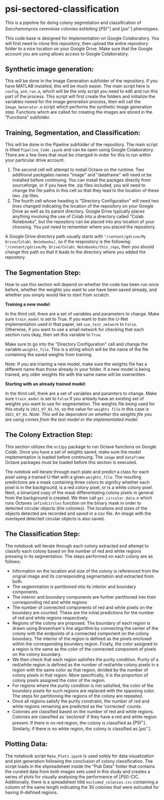# psi-sectored-classification
 This is a pipeline for doing colony segmetation and classification of *Saccharomyces cerevisiae* colonies exhbiting $[PSI^+]$ and $[psi^-]$ phenotypes.

This code base is designed for implementation on Google Colaboratory.  You will first need to clone this repository, then upload the entire repository folder to a nice location on your Google Drive.  Make sure that the Google account you are using allows access to Google Colaboratory.

## Synthetic image generation:

This will be done in the Image Generation subfolder of the repository.  If you have MATLAB installed, this will be much easier.  The main script here is `config_and_run.m`, which will be the only script you need to edit and run this part of the process.  This script will first create the folders and initialize the variables neeed for the image generation process, then will call the `Image_Generator.m` script which performs the synthetic image generation step.  Functions which are called for creating the images are stored in the "Functions" subfolder.

## Training, Segmentation, and Classification:

This will be done in the Pipeline subfolder of the repository.  The main script is titled `Pipeline_Code.ipynb` and can be open using Google Colaboratory.  There are a few lines that must be changed in order for this to run within your particular drive account.

1. The second cell will attempt to install Octave on the runtime.  Two additional packgates names "image" and "dataframe" will need ot be installed before continuing.  You can install the packges directly from sourceforge, or if you have the .zip files included, you will need to change the file paths in this cell so that they lead to the location of these two .zip files.
2. The fourth cell whose heading is "Directory Configuration" will need two lines changed indicating the location of the repository on your Google Drive as well as its parent directory.  Google Drive typically places anything involving the use of Colab into a directory called "Colab Notebooks", but the repository can be placed into any location of your choosing.  You just need to remember where you placed the repository.

A Google Drive directory path usually starts with `"/content/gdrive/My Drive/Colab\ Notebooks/`, so if the respository is the following: `"/content/gdrive/My Drive/Colab\ Notebooks/this_repo`, then you should change this path so that it leads to the directory where you added the repostory.

## The Segmentation Step:

How to use this section will depend on whether the code has been run once before, whether the weights you want to use have been saved already, and whether you simply would like to start from scratch.

**Training a new model**:

In the third cell, there are a set of variables and parameters to change.  Make sure `train_model` is set to True.  If you want to train the U-Net implementation used in that paper, set `use_test_network` to `False`.  Otherwise, if you want to use a small network for checking that each section runs okay, then set this variable to `True`.

Make sure to go into the "Directory Configuration" cell and change the variable `weights_file`.  This is a string which will be the name of the file containing the saved weights from training.

Note: If you are trianing a new model, make sure the weights file has a different name than those already in your folder.  If a new model is being trained, any older weights file with the same name will be overwritten.

**Starting with an already trained model**:

In the third cell, there are a set of variables and paramters to change.  Make sure `train_model` is set to `False` if you arleady have an existing set of weights you want to use for segmentation.  The weights file being used for this study is `2021_07_01.h5`, so the value for `weights file` in this case is `2021_07_01`.
*Note: This will be dependent on whether the weights file you are using comes from the test model or the implementated model.*

## The Colony Extraction Step:

This section utilizes the `oct2py` package to run Octave functions on Google Colab.  Once you have a set of weights saved, make sure the model implementation is loaded before continuing.  The `image` and `dataframe` Octave packages must be loaded before this section is executed.  

The notebok will iterate through each plate and predict a class for each pixel using a trained U-Net with a given `weights_file`.  The resulting predictions are a mask containing three colors to signifcy whether each pixel is in the background, is a red colony pixel, or is a white colony pixel.  Next, a binarized copy of the mask differentiating colony pixels in general from the background is created.  We then call `get_circular_data.m` which runs Octaves `imfindcircles` function on the binary mask in order to detected circular objects (the colonies).  The locations and sizes of the objects detected are recorded and saved in a csv file.  An image with the overlayed detected circular objects is also saved.

## The Classification Step:

The notebook will iterate through each colony extracted and attempt to classify each colony based on the number of red and white regions preseing in its segmentation.  The steps performed on each colony are as follows:
- Information on the location and size of the colony is referenced from the orignal image and its corresponding segmentation and extracted from both.
- The segemntation is partitioned into its interior and boundary components.
- The interior and boundary components are further partitioned into their corresponding red and white regions
- The number of connected components of red and white pixels on the boundary are counted.  These are the initial predictions for the number of red and white regions respectively.
- Regions of the colony are proposed.  The boundary of each region is drawn using Bresenham's line algorithm by connecting the center of the colony with the endpoints of a connected component on the colony boundary.  The interior of the region is defined as the pixels enclosed within the corresponding boundary region.  Finally, the color assigned to a region is the same as the color of the connected component of pixels on the colony boundary.
- We then check that each region satisfies the purity condition.  Purity of a red/white region is defined as the number of red/white colony pixels in a region with the same color as that region, divided by the number of colony pixels in that region.  More specifically, it is the proportion of colony pixels assigned the color of the region.
- For regions where the purity condition is not satisfied, the color of the boundary pixels for such regions are replaced with the opposing color.  The steps for partitioning the regions of the colony are repeated.
- Once all regions satisfy the purity constraint, the number of red and white regions remaining are predicted as the 'corrected' counts.
- Colonies are classified based on the number of red and white regions.  Colonies are classified as 'sectored' if they have a red and white region present.  If there is no red region, the colony is classified as $[PSI^+]$.  Similarly, if there is no white region, the colony is classified as $[psi^-]$.

## Plotting Data:

The notebook script `Make_Plots.ipynb` is used solely for data visualization and plot generation following the conclusion of colony classification.  The script loads in the shpreadsheet inside the "Pub Data" folder that contains the curated data from both images sets used in this study and creates a series of plots for visually analysing the performance of $[PSI]$-CIC.  Additionally, there is a spreadsheet titld `excluded_colonies.csv` containing a column of the same length indicating the 30 colonies that were exlcuded for having ill-defined regions.
